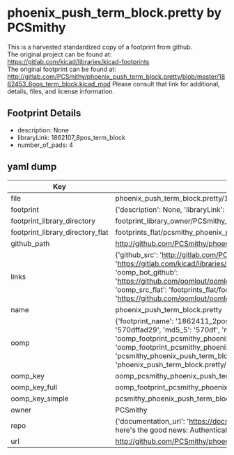 # phoenix_push_term_block.pretty by PCSmithy  
This is a harvested standardized copy of a footprint from github.  
The original project can be found at:  
https://gitlab.com/kicad/libraries/kicad-footprints  
The original footprint can be found at:
http://gitlab.com/PCSmithy/phoenix_push_term_block.pretty/blob/master/1862453_6pos_term_block.kicad_mod
Please consult that link for additional, details, files, and license information.  
## Footprint Details
* description: None  
* libraryLink: 1862107_8pos_term_block  
* number_of_pads: 4  
## yaml dump  
| Key | Value |  
| --- | --- |  
| file | phoenix_push_term_block.pretty/1862411_2pos_5mm_term_block.kicad_mod |  
| footprint | {'description': None, 'libraryLink': '1862107_8pos_term_block', 'number_of_pads': 4} |  
| footprint_library_directory | footprint_library_owner/PCSmithy_phoenix_push_term_block.pretty |  
| footprint_library_directory_flat | footprints_flat/pcsmithy_phoenix_push_term_block_1862411_2pos_5mm_term_block/working |  
| github_path | http://github.com/PCSmithy/phoenix_push_term_block.pretty/blob/master/1862411_2pos_5mm_term_block.kicad_mod |  
| links | {'github_src': 'http://gitlab.com/PCSmithy/phoenix_push_term_block.pretty/blob/master/1862453_6pos_term_block.kicad_mod', 'github_src_repo': 'https://gitlab.com/kicad/libraries/kicad-footprints', 'oomp_bot': 'footprints/pcsmithy_phoenix_push_term_block_1862411_2pos_5mm_term_block/working', 'oomp_bot_github': 'https://github.com/oomlout/oomlout_oomp_footprint_bot/tree/main/footprints/pcsmithy_phoenix_push_term_block_1862411_2pos_5mm_term_block/working', 'oomp_src_flat': 'footprints_flat/footprints_flat/pcsmithy_phoenix_push_term_block_1862411_2pos_5mm_term_block/working', 'oomp_src_flat_github': 'https://github.com/oomlout/oomlout_oomp_footprint_src/tree/main/footprints_flat/pcsmithy_phoenix_push_term_block_1862411_2pos_5mm_term_block/working'} |  
| name | phoenix_push_term_block.pretty |  
| oomp | {'footprint_name': '1862411_2pos_5mm_term_block', 'library_name': 'phoenix_push_term_block', 'md5': '570dffad2931a3561da5b8c70880d6e0', 'md5_10': '570dffad29', 'md5_5': '570df', 'md5_6': '570dff', 'oomp_key': 'oomp_pcsmithy_phoenix_push_term_block_1862411_2pos_5mm_term_block', 'oomp_key_extra': 'oomp_footprint_pcsmithy_phoenix_push_term_block_1862411_2pos_5mm_term_block', 'oomp_key_full': 'oomp_footprint_pcsmithy_phoenix_push_term_block_1862411_2pos_5mm_term_block_570dff', 'oomp_key_simple': 'pcsmithy_phoenix_push_term_block_1862411_2pos_5mm_term_block', 'original_filename': 'phoenix_push_term_block.pretty/1862411_2pos_5mm_term_block.kicad_mod', 'owner_name': 'pcsmithy'} |  
| oomp_key | oomp_pcsmithy_phoenix_push_term_block_1862411_2pos_5mm_term_block |  
| oomp_key_full | oomp_footprint_pcsmithy_phoenix_push_term_block_1862411_2pos_5mm_term_block |  
| oomp_key_simple | pcsmithy_phoenix_push_term_block_1862411_2pos_5mm_term_block |  
| owner | PCSmithy |  
| repo | {'documentation_url': 'https://docs.github.com/rest/overview/resources-in-the-rest-api#rate-limiting', 'message': "API rate limit exceeded for 84.66.173.59. (But here's the good news: Authenticated requests get a higher rate limit. Check out the documentation for more details.)"} |  
| url | http://github.com/PCSmithy/phoenix_push_term_block.pretty |  

